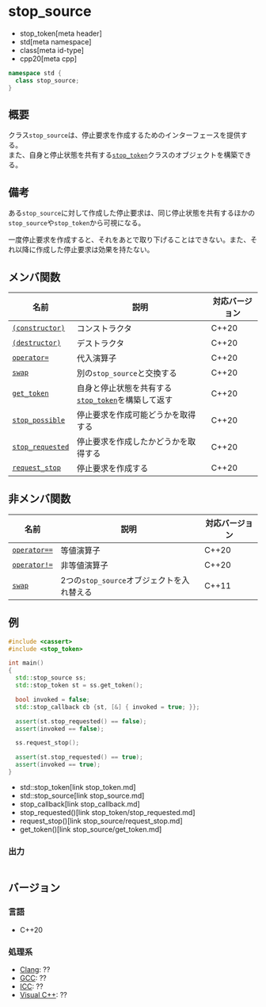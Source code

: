 # stop_source
* stop_token[meta header]
* std[meta namespace]
* class[meta id-type]
* cpp20[meta cpp]

```cpp
namespace std {
  class stop_source;
}
```

## 概要
クラス`stop_source`は、停止要求を作成するためのインターフェースを提供する。  
また、自身と停止状態を共有する[`stop_token`](stop_token.md)クラスのオブジェクトを構築できる。

## 備考
ある`stop_source`に対して作成した停止要求は、同じ停止状態を共有するほかの`stop_source`や`stop_token`から可視になる。

一度停止要求を作成すると、それをあとで取り下げることはできない。また、それ以降に作成した停止要求は効果を持たない。

## メンバ関数

| 名前 | 説明 | 対応バージョン |
|-------------------------------------------------|--------------------------------------------------------------------|-------|
| [`(constructor)`](stop_source/op_constructor.md) | コンストラクタ | C++20 |
| [`(destructor)`](stop_source/op_destructor.md)   | デストラクタ | C++20 |
| [`operator=`](stop_source/op_assign.md)          | 代入演算子 | C++20 |
| [`swap`](stop_source/swap.md)                    | 別の`stop_source`と交換する | C++20 |
| [`get_token`](stop_source/get_token.md)          | 自身と停止状態を共有する[`stop_token`](stop_token.md)を構築して返す | C++20 |
| [`stop_possible`](stop_source/stop_possible.md)  | 停止要求を作成可能どうかを取得する | C++20 |
| [`stop_requested`](stop_source/stop_requested.md)| 停止要求を作成したかどうかを取得する | C++20 |
| [`request_stop`](stop_source/request_stop.md)    | 停止要求を作成する | C++20 |

## 非メンバ関数
| 名前 | 説明 | 対応バージョン |
|---------------------------------|---------------------------------------|-------|
| [`operator==`](stop_source/op_equal.md)         | 等値演算子 | C++20 |
| [`operator!=`](stop_source/op_not_equal.md)     | 非等値演算子 | C++20 |
| [`swap`](stop_source/swap_free.md) | 2つの`stop_source`オブジェクトを入れ替える | C++11 |


## 例
```cpp example
#include <cassert>
#include <stop_token>

int main()
{
  std::stop_source ss;
  std::stop_token st = ss.get_token();

  bool invoked = false;
  std::stop_callback cb {st, [&] { invoked = true; }};

  assert(st.stop_requested() == false);
  assert(invoked == false);

  ss.request_stop();

  assert(st.stop_requested() == true);
  assert(invoked == true);
}
```
* std::stop_token[link stop_token.md]
* std::stop_source[link stop_source.md]
* stop_callback[link stop_callback.md]
* stop_requested()[link stop_token/stop_requested.md]
* request_stop()[link stop_source/request_stop.md]
* get_token()[link stop_source/get_token.md]

### 出力
```
```

## バージョン
### 言語
- C++20


### 処理系
- [Clang](/implementation.md#clang): ??
- [GCC](/implementation.md#gcc): ??
- [ICC](/implementation.md#icc): ??
- [Visual C++](/implementation.md#visual_cpp): ??

